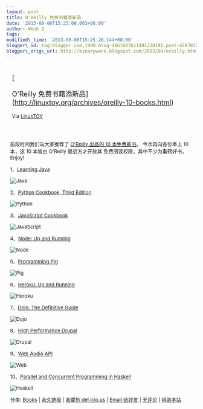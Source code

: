 ```yaml
--- 
layout: post 
title: O'Reilly 免费书籍添新品 
date: '2013-08-06T15:25:00.003+08:00' 
author: Wenh Q
tags:
modified\_time: '2013-08-06T15:25:26.144+08:00' 
blogger\_id: tag:blogger.com,1999:blog-4961947611491238191.post-4287832610566138554
blogger\_orig\_url: http://binaryware.blogspot.com/2013/08/oreilly.html
---
```

<div style="margin: 10px; padding: 5px;">

<div style="font-size: 18px;">

[

O'Reilly
免费书籍添新品](http://linuxtoy.org/archives/oreilly-10-books.html)

</div>

<div style="font-size: 13px;">

Via [LinuxTOY](http://linuxtoy.org/)

</div>

</div>

<div style="font-size: 13px; padding: 15px 0 10px 10px;">

前段时间我们向大家推荐了 [O'Reilly 出品的 10
本免费新书](http://linuxtoy.org/archives/oreilly-new-books.html)，
今次再向各位奉上 10 本，这 10 本皆由 O'Reilly 最近方才开放其
免费阅读权限，其中不少为重磅好书，Enjoy!

1、[Learning Java](http://chimera.labs.oreilly.com/books/1234000001805)

![Java](http://linuxtoy.org/img/2013/08/lj.png)

2、[Python Cookbook, Third
Edition](http://chimera.labs.oreilly.com/books/1230000000393)

![Python](http://linuxtoy.org/img/2013/08/pcb.png)

3、[JavaScript
Cookbook](http://chimera.labs.oreilly.com/books/1234000001681)

![JavaScript](http://linuxtoy.org/img/2013/08/jcb.png)

4、[Node: Up and
Running](http://chimera.labs.oreilly.com/books/1234000001808)

![Node](http://linuxtoy.org/img/2013/08/node.png)

5、[Programming
Pig](http://chimera.labs.oreilly.com/books/1234000001811)

![Pig](http://linuxtoy.org/img/2013/08/pig.png)

6、[Heroku: Up and
Running](http://chimera.labs.oreilly.com/books/1234000000018)

![Heroku](http://linuxtoy.org/img/2013/08/hur.png)

7、[Dojo: The Definitive
Guide](http://chimera.labs.oreilly.com/books/1234000001819)

![Dojo](http://linuxtoy.org/img/2013/08/dojo.png)

8、[High Performance
Drupal](http://chimera.labs.oreilly.com/books/1230000000845)

![Drupal](http://linuxtoy.org/img/2013/08/hpd.png)

9、[Web Audio API](http://chimera.labs.oreilly.com/books/1234000001552)

![Web](http://linuxtoy.org/img/2013/08/waa.png)

10、[Parallel and Concurrent Programming in
Haskell](http://chimera.labs.oreilly.com/books/1230000000929)

![Haskell](http://linuxtoy.org/img/2013/08/pch.png)

分类:
[Books](http://linuxtoy.org/category/books "查看 Books 中的全部文章") |
[永久链接](http://linuxtoy.org/archives/oreilly-10-books.html) | [收藏到
del.icio.us](http://delicious.com/save?url=http://linuxtoy.org/archives/oreilly-10-books.html&title=O'Reilly%20%E5%85%8D%E8%B4%B9%E4%B9%A6%E7%B1%8D%E6%B7%BB%E6%96%B0%E5%93%81)
| [Email
给好友](mailto:?Subject=Check%20This%20Out&body=I%20think%20you'll%20like%20this:%20http://linuxtoy.org/archives/oreilly-10-books.html)
| [无评论](http://linuxtoy.org/archives/oreilly-10-books.html#comments)
| [捐助本站](http://linuxtoy.org/faq/donate)

</div>
